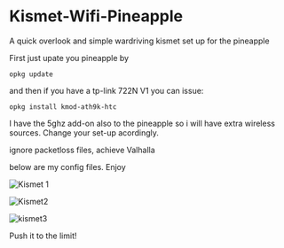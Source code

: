 # Kismet-Wifi-Pineapple
A quick overlook and simple wardriving kismet set up for the pineapple


First just upate you pineapple by

    opkg update 

and then if you have a tp-link 722N V1 you can issue:

    opkg install kmod-ath9k-htc



I have the 5ghz add-on also to the pineapple so i will have extra wireless sources. Change your set-up acordingly.

ignore packetloss files, achieve Valhalla 

below are my config files. Enjoy


![Kismet 1](https://user-images.githubusercontent.com/106935433/194791387-c4f7d91b-10c2-46ae-8afc-c4c94eaad6f7.png)



![Kismet2](https://user-images.githubusercontent.com/106935433/194791407-0388e43b-658e-421d-b755-535e8b1f1c68.png)



![kismet3](https://user-images.githubusercontent.com/106935433/194791413-6d30ad6e-34aa-43e1-94b0-5ff596c71cf0.png)



Push it to the limit!

